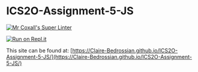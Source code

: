 # ICS2O-Assignment-5-JS

[![Mr Coxall's Super Linter](https://github.com/Claire-Bedrossian/ICS2O-Assignment-5-JS/workflows/Mr%20Coxall's%20Super%20Linter/badge.svg)](https://github.com/Claire-Bedrossian/ICS2O-Assignment-5-JS/actions)

[![Run on Repl.it](https://repl.it/badge/github/Claire-Bedrossian/ICS2O-Assignment-5-JS)](https://repl.it/github/Claire-Bedrossian/ICS2O-Assignment-5-JS)

This site can be found at: [https://Claire-Bedrossian.github.io/ICS2O-Assignment-5-JS/](https://Claire-Bedrossian.github.io/ICS2O-Assignment-5-JS/)
